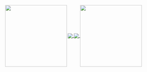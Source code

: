 <a href="https://github.com/anuraghazra/github-readme-stats">
  <img align="center" src="https://github-readme-stats.vercel.app/api?username=iha-siv&count_private=true&show_icons=true" />
</a>
<a href="https://github.com/anuraghazra/convoychat">
  <img align="center" src="https://github-readme-stats.vercel.app/api/top-langs/?username=iha-siv" />
</a>

<img align="left" src="https://user-images.githubusercontent.com/96272556/146868248-99b474d9-c082-4100-9b70-78db1a2b06db.png" width="200">
<img align="center" src="https://user-images.githubusercontent.com/96272556/146868251-3dec7572-d896-4fea-81d3-97d45fbec166.png" width="200">
